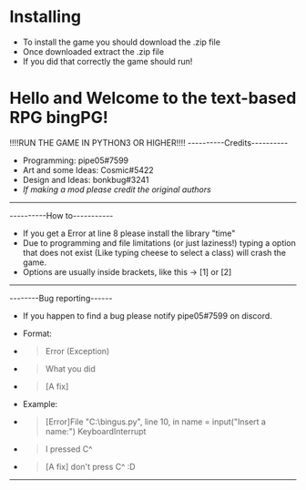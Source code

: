 # Installing
* To install the game you should download the .zip file
* Once downloaded extract the .zip file
* If you did that correctly the game should run!
# Hello and Welcome to the text-based RPG bingPG!
!!!!RUN THE GAME IN PYTHON3 OR HIGHER!!!!
----------Credits----------
* Programming: pipe05#7599
* Art and some Ideas: Cosmic#5422
* Design and Ideas: bonkbug#3241
* *If making a mod please credit the original authors*
---------------------------
----------How to-----------
* If you get a Error at line 8 please install the library "time"
* Due to programming and file limitations (or just laziness!) typing a option that does not exist (Like typing cheese to select a class) will crash the game.
* Options are usually inside brackets, like this -> [1] or [2]
---------------------------
--------Bug reporting------
* If you happen to find a bug please notify pipe05#7599 on discord.
* Format:
 * >Error (Exception)
 * >What you did
 * >[A fix]

* Example:
 * >[Error]File "C:\bingus.py", line 10, in <module> name = input("Insert a name:") KeyboardInterrupt 
 * >I pressed C^
 * >[A fix] don't press C^ :D
---------------------------
